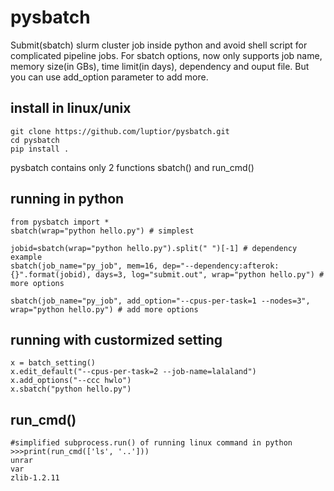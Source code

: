 # pysbatch

Submit(sbatch) slurm cluster job inside python and avoid shell script for complicated pipeline jobs. For sbatch options, now only supports job name, memory size(in GBs), time limit(in days), dependency and ouput file. But you can use add_option parameter to add more.

## install in linux/unix
```
git clone https://github.com/luptior/pysbatch.git
cd pysbatch
pip install .
```

pysbatch contains only 2 functions sbatch() and run_cmd()

## running in python
```
from pysbatch import *
sbatch(wrap="python hello.py") # simplest

jobid=sbatch(wrap="python hello.py").split(" ")[-1] # dependency example
sbatch(job_name="py_job", mem=16, dep="--dependency:afterok:{}".format(jobid), days=3, log="submit.out", wrap="python hello.py") # more options

sbatch(job_name="py_job", add_option="--cpus-per-task=1 --nodes=3", wrap="python hello.py") # add more options

```

## running with custormized setting
```
x = batch_setting()
x.edit_default("--cpus-per-task=2 --job-name=lalaland")
x.add_options("--ccc hwlo")
x.sbatch("python hello.py")

```


## run_cmd()
```
#simplified subprocess.run() of running linux command in python
>>>print(run_cmd(['ls', '..']))
unrar
var
zlib-1.2.11
```
